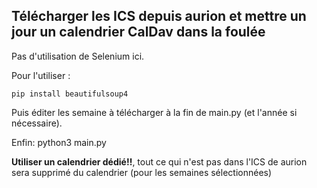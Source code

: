 ## Télécharger les ICS depuis aurion et mettre un jour un calendrier CalDav dans la foulée

Pas d'utilisation de Selenium ici.

Pour l'utiliser : 

    pip install beautifulsoup4

Puis éditer les semaine à télécharger à la fin de main.py (et l'année si nécessaire).

Enfin:
    python3 main.py

**Utiliser un calendrier dédié!!**, tout ce qui n'est pas dans l'ICS de aurion sera supprimé du calendrier (pour les semaines sélectionnées) 